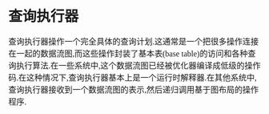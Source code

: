 # 查询执行器
<font face="微软雅黑" size="3px">

查询执行器操作一个完全具体的查询计划.这通常是一个把很多操作连接在一起的数据流图,而这些操作封装了基本表(base table)的访问和各种查询执行算法.在一些系统中,这个数据流图已经被优化器编译成低级的操作码.在这种情况下,查询执行器基本上是一个运行时解释器.在其他系统中,查询执行器接收到一个数据流图的表示,然后递归调用基于图布局的操作程序.<br>

